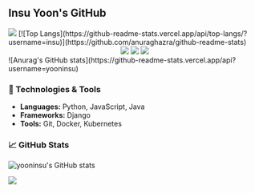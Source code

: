 ## Insu Yoon's GitHub
<img src="https://capsule-render.vercel.app/api?type=waving&color=BDBDC8&height=150&section=header" />
[![Top Langs](https://github-readme-stats.vercel.app/api/top-langs/?username=insu)](https://github.com/anuraghazra/github-readme-stats)
<div align="center">
	<img src="https://img.shields.io/badge/Java-007396?style=flat&logo=Java&logoColor=white" />
	<img src="https://img.shields.io/badge/HTML5-E34F26?style=flat&logo=HTML5&logoColor=white" />
	<img src="https://img.shields.io/badge/CSS3-1572B6?style=flat&logo=CSS3&logoColor=white" />
</div>
![Anurag's GitHub stats](https://github-readme-stats.vercel.app/api?username=yooninsu)


### 🔧 Technologies & Tools
- **Languages:** Python, JavaScript, Java
- **Frameworks:** Django
- **Tools:** Git, Docker, Kubernetes

### 📈 GitHub Stats
![yooninsu's GitHub stats](https://github-readme-stats.vercel.app/api?username=yooninsu&show_icons=true&theme=radical)

<!--
**yooninsu/yooninsu** is a ✨ _special_ ✨ repository because its `README.md` (this file) appears on your GitHub profile.

Here are some ideas to get you started:

- 🔭 I’m currently working on ...
- 🌱 I’m currently learning ...
- 👯 I’m looking to collaborate on ...
- 🤔 I’m looking for help with ...
- 💬 Ask me about ...
- 📫 How to reach me: ...
- 😄 Pronouns: ...
- ⚡ Fun fact: ...
-->


<img src="https://capsule-render.vercel.app/api?type=waving&color=BDBDC8&height=150&section=footer" />
